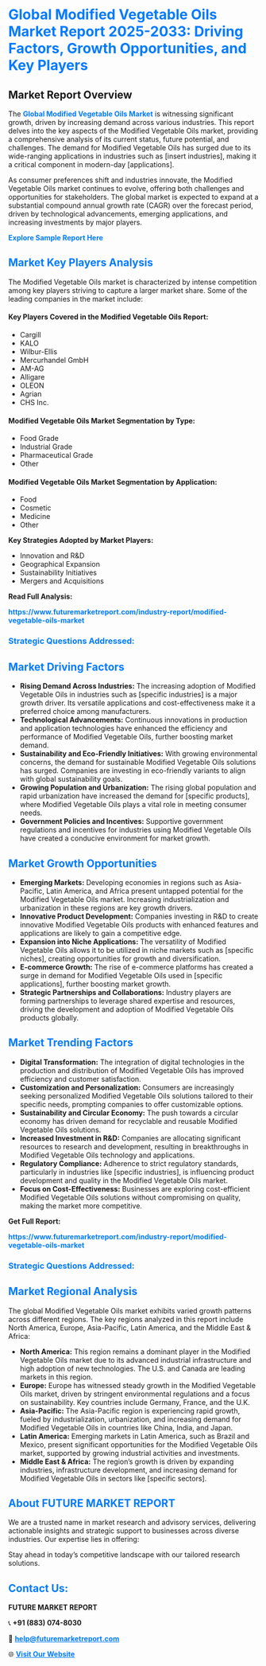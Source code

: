 <h1 style="color: #007BFF;">Global Modified Vegetable Oils Market Report 2025-2033: Driving Factors, Growth Opportunities, and Key Players</h1>

<section id="overview">
<h2>Market Report Overview</h2>
<p>The <a href="https://www.futuremarketreport.com/industry-report/modified-vegetable-oils-market" style="color: #007BFF; text-decoration: none;"><strong>Global Modified Vegetable Oils Market</strong></a> is witnessing significant growth, driven by increasing demand across various industries. This report delves into the key aspects of the Modified Vegetable Oils market, providing a comprehensive analysis of its current status, future potential, and challenges. The demand for Modified Vegetable Oils has surged due to its wide-ranging applications in industries such as [insert industries], making it a critical component in modern-day [applications].</p>
<p>As consumer preferences shift and industries innovate, the Modified Vegetable Oils market continues to evolve, offering both challenges and opportunities for stakeholders. The global market is expected to expand at a substantial compound annual growth rate (CAGR) over the forecast period, driven by technological advancements, emerging applications, and increasing investments by major players.</p>
</section>

<section id="overview">
<p><a href="https://www.futuremarketreport.com/request-sample/reportId=85963" style="color: #007BFF; text-decoration: none;"><strong>Explore Sample Report Here</strong></a></p>
</section>

<section id="key-players">
<h2 style="color: #007BFF;">Market Key Players Analysis</h2>
<p>The Modified Vegetable Oils market is characterized by intense competition among key players striving to capture a larger market share. Some of the leading companies in the market include:</p>
<h4>Key Players Covered in the Modified Vegetable Oils Report:</h4>
<ul><li>Cargill</li><li>KALO</li><li>Wilbur-Ellis</li><li>Mercurhandel GmbH</li><li>AM-AG</li><li>Alligare</li><li>OLEON</li><li>Agrian</li><li>CHS Inc.</li></ul>
<h4>Modified Vegetable Oils Market Segmentation by Type:</h4>
<ul><li>Food Grade</li><li>Industrial Grade</li><li>Pharmaceutical Grade</li><li>Other</li></ul>

<h4>Modified Vegetable Oils Market Segmentation by Application:</h4>
<ul><li>Food</li><li>Cosmetic</li><li>Medicine</li><li>Other</li></ul>
<p><strong>Key Strategies Adopted by Market Players:</strong></p>
<ul>
<li>Innovation and R&D</li>
<li>Geographical Expansion</li>
<li>Sustainability Initiatives</li>
<li>Mergers and Acquisitions</li>
</ul>
</section>

<section>
<p><strong>Read Full Analysis: </strong></p><a href="https://www.futuremarketreport.com/industry-report/modified-vegetable-oils-market" style="color: #007BFF; text-decoration: none;"><strong>https://www.futuremarketreport.com/industry-report/modified-vegetable-oils-market</strong></a>
<h3 style="color: #007BFF;">Strategic Questions Addressed:</h3>
</section>

<section id="driving-factors">
<h2 style="color: #007BFF;">Market Driving Factors</h2>
<ul>
<li><strong>Rising Demand Across Industries:</strong> The increasing adoption of Modified Vegetable Oils in industries such as [specific industries] is a major growth driver. Its versatile applications and cost-effectiveness make it a preferred choice among manufacturers.</li>
<li><strong>Technological Advancements:</strong> Continuous innovations in production and application technologies have enhanced the efficiency and performance of Modified Vegetable Oils, further boosting market demand.</li>
<li><strong>Sustainability and Eco-Friendly Initiatives:</strong> With growing environmental concerns, the demand for sustainable Modified Vegetable Oils solutions has surged. Companies are investing in eco-friendly variants to align with global sustainability goals.</li>
<li><strong>Growing Population and Urbanization:</strong> The rising global population and rapid urbanization have increased the demand for [specific products], where Modified Vegetable Oils plays a vital role in meeting consumer needs.</li>
<li><strong>Government Policies and Incentives:</strong> Supportive government regulations and incentives for industries using Modified Vegetable Oils have created a conducive environment for market growth.</li>
</ul>
</section>

<section id="growth-opportunities">
<h2 style="color: #007BFF;">Market Growth Opportunities</h2>
<ul>
<li><strong>Emerging Markets:</strong> Developing economies in regions such as Asia-Pacific, Latin America, and Africa present untapped potential for the Modified Vegetable Oils market. Increasing industrialization and urbanization in these regions are key growth drivers.</li>
<li><strong>Innovative Product Development:</strong> Companies investing in R&D to create innovative Modified Vegetable Oils products with enhanced features and applications are likely to gain a competitive edge.</li>
<li><strong>Expansion into Niche Applications:</strong> The versatility of Modified Vegetable Oils allows it to be utilized in niche markets such as [specific niches], creating opportunities for growth and diversification.</li>
<li><strong>E-commerce Growth:</strong> The rise of e-commerce platforms has created a surge in demand for Modified Vegetable Oils used in [specific applications], further boosting market growth.</li>
<li><strong>Strategic Partnerships and Collaborations:</strong> Industry players are forming partnerships to leverage shared expertise and resources, driving the development and adoption of Modified Vegetable Oils products globally.</li>
</ul>
</section>

<section id="trending-factors">
<h2 style="color: #007BFF;">Market Trending Factors</h2>
<ul>
<li><strong>Digital Transformation:</strong> The integration of digital technologies in the production and distribution of Modified Vegetable Oils has improved efficiency and customer satisfaction.</li>
<li><strong>Customization and Personalization:</strong> Consumers are increasingly seeking personalized Modified Vegetable Oils solutions tailored to their specific needs, prompting companies to offer customizable options.</li>
<li><strong>Sustainability and Circular Economy:</strong> The push towards a circular economy has driven demand for recyclable and reusable Modified Vegetable Oils solutions.</li>
<li><strong>Increased Investment in R&D:</strong> Companies are allocating significant resources to research and development, resulting in breakthroughs in Modified Vegetable Oils technology and applications.</li>
<li><strong>Regulatory Compliance:</strong> Adherence to strict regulatory standards, particularly in industries like [specific industries], is influencing product development and quality in the Modified Vegetable Oils market.</li>
<li><strong>Focus on Cost-Effectiveness:</strong> Businesses are exploring cost-efficient Modified Vegetable Oils solutions without compromising on quality, making the market more competitive.</li>
</ul>
</section>

<section>
<p><strong>Get Full Report: </strong></p><a href="https://www.futuremarketreport.com/industry-report/modified-vegetable-oils-market" style="color: #007BFF; text-decoration: none;"><strong>https://www.futuremarketreport.com/industry-report/modified-vegetable-oils-market</strong></a>
<h3 style="color: #007BFF;">Strategic Questions Addressed:</h3>
</section>


<section id="regional-analysis">
<h2 style="color: #007BFF;">Market Regional Analysis</h2>
<p>The global Modified Vegetable Oils market exhibits varied growth patterns across different regions. The key regions analyzed in this report include North America, Europe, Asia-Pacific, Latin America, and the Middle East & Africa:</p>
<ul>
<li><strong>North America:</strong> This region remains a dominant player in the Modified Vegetable Oils market due to its advanced industrial infrastructure and high adoption of new technologies. The U.S. and Canada are leading markets in this region.</li>
<li><strong>Europe:</strong> Europe has witnessed steady growth in the Modified Vegetable Oils market, driven by stringent environmental regulations and a focus on sustainability. Key countries include Germany, France, and the U.K.</li>
<li><strong>Asia-Pacific:</strong> The Asia-Pacific region is experiencing rapid growth, fueled by industrialization, urbanization, and increasing demand for Modified Vegetable Oils in countries like China, India, and Japan.</li>
<li><strong>Latin America:</strong> Emerging markets in Latin America, such as Brazil and Mexico, present significant opportunities for the Modified Vegetable Oils market, supported by growing industrial activities and investments.</li>
<li><strong>Middle East & Africa:</strong> The region’s growth is driven by expanding industries, infrastructure development, and increasing demand for Modified Vegetable Oils in sectors like [specific sectors].</li>
</ul>
</section>

<footer>
<h2 style="color: #007BFF;">About FUTURE MARKET REPORT</h2>
<p>We are a trusted name in market research and advisory services, delivering actionable insights and strategic support to businesses across diverse industries. Our expertise lies in offering:</p>

<p>Stay ahead in today’s competitive landscape with our tailored research solutions.</p>

<h2 style="color: #007BFF;">Contact Us:</h2>
<p><strong>FUTURE MARKET REPORT</strong></p>
<p>📞 <strong>+91 (883) 074-8030</strong></p>
<p>📧 <strong><a href="mailto:help@futuremarketreport.com" style="color: #007BFF;">help@futuremarketreport.com</a></strong></p>
<p>🌐 <strong><a href="https://www.futuremarketreport.com/" style="color: #007BFF;">Visit Our Website</a></strong></p>
</footer>
